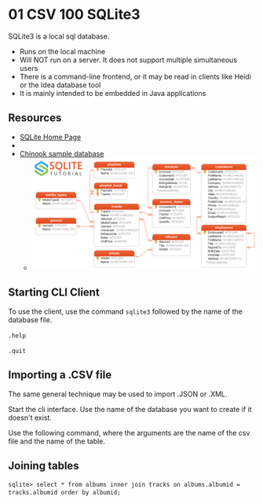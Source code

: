 # 01 CSV 100 SQLite3

SQLite3 is a local sql database.

* Runs on the local machine
* Will NOT run on a server.  It does not support multiple simultaneous users
* There is a command-line frontend, or it may be read in clients like Heidi or the Idea database tool
* It is mainly intended to be embedded in Java applications

## Resources
* [SQLite Home Page](https://www.sqlite.org/)
* 
* [Chinook sample database](https://www.sqlitetutorial.net/sqlite-sample-database/)
  * ![Chinook database schema](chinook.png)

## Starting CLI Client

To use the client, use the command `sqlite3` followed by the name of the database file.

`.help`

`.quit`


## Importing a .CSV file

The same general technique may be used to import .JSON or .XML.  

Start the cli interface.  Use the name of the database you want to create if it doesn't exist.

Use the following command, where the arguments are the name of the csv file and the name of the table.

## Joining tables

```
sqlite> select * from albums inner join tracks on albums.albumid = tracks.albumid order by albumid;
```